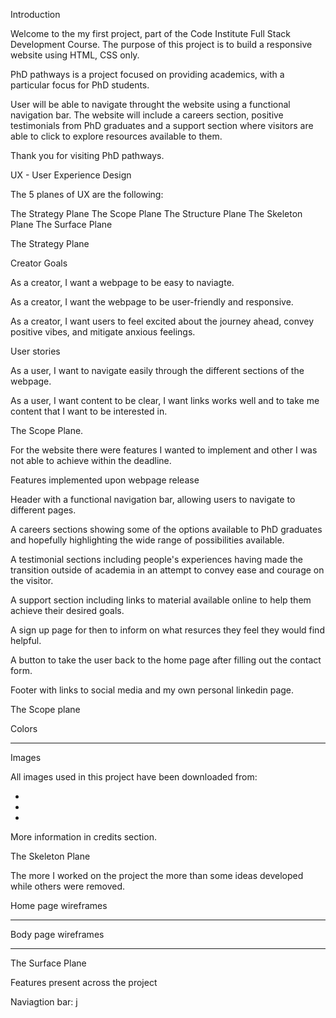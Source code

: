 Introduction

Welcome to the my first project, part of the Code Institute Full Stack Development Course. The purpose of this project is to build a responsive website using HTML, CSS only.

PhD pathways is a project focused on providing academics, with a particular focus for PhD students.

User will be able to navigate throught the website using a functional navigation bar. The website will include a careers section, positive testimonials from PhD graduates and a support section where visitors are able to click to explore resources available to them.

Thank you for visiting PhD pathways.

UX - User Experience Design

The 5 planes of UX are the following:

The Strategy Plane
The Scope Plane
The Structure Plane
The Skeleton Plane
The Surface Plane

The Strategy Plane

Creator Goals

As a creator, I want a webpage to be easy to naviagte.

As a creator, I want the webpage to be user-friendly and responsive. 

As a creator, I want users to feel excited about the journey ahead, convey positive vibes, and mitigate anxious feelings.

User stories

As a user, I want to navigate easily through the different sections of the webpage.

As a user, I want content to be clear, I want links works well and to take me content that I want to be interested in.

The Scope Plane.

For the website there were features I wanted to implement and other I was not able to achieve within the deadline.

Features implemented upon webpage release

Header with a functional navigation bar, allowing users to navigate to different pages.

A careers sections showing some of the options available to PhD graduates and hopefully highlighting the wide range of possibilities available.

A testimonial sections including people's experiences having made the transition outside of academia in an attempt to convey ease and courage on the visitor.

A support section including links to material available online to help them achieve their desired goals.

A sign up page for then to inform on what resurces they feel they would find helpful.

A button to take the user back to the home page after filling out the contact form.

Footer with links to social media and my own personal linkedin page.

The Scope plane

Colors

--------

Images

All images used in this project have been downloaded from:

-

-

-

More information in credits section.

The Skeleton Plane

The more I worked on the project the more than some ideas developed while others were removed.

Home page wireframes

-----

Body page wireframes

-----

The Surface Plane

Features present across the project

Naviagtion bar: j 






